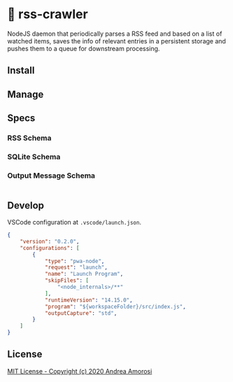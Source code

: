 # :construction: rss-crawler
NodeJS daemon that periodically parses a RSS feed and based on a list of watched items, saves the info of relevant entries in a persistent storage and pushes them to a queue for downstream processing.

## Install

## Manage

## Specs

### RSS Schema

### SQLite Schema

### Output Message Schema
```json

```

## Develop
VSCode configuration at `.vscode/launch.json`.
```json
{
    "version": "0.2.0",
    "configurations": [
        {
            "type": "pwa-node",
            "request": "launch",
            "name": "Launch Program",
            "skipFiles": [
                "<node_internals>/**"
            ],
            "runtimeVersion": "14.15.0",
            "program": "${workspaceFolder}/src/index.js",
            "outputCapture": "std",
        }
    ]
}
```

## License

[MIT License - Copyright (c) 2020 Andrea Amorosi](LICENSE)